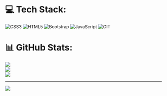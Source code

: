 
# 💻 Tech Stack:
![CSS3](https://img.shields.io/badge/css3-%231572B6.svg?style=for-the-badge&logo=css3&logoColor=white) ![HTML5](https://img.shields.io/badge/html5-%23E34F26.svg?style=for-the-badge&logo=html5&logoColor=white) ![Bootstrap](https://img.shields.io/badge/bootstrap-%238511FA.svg?style=for-the-badge&logo=bootstrap&logoColor=white) ![JavaScript](https://img.shields.io/badge/javascript-%23323330.svg?style=for-the-badge&logo=javascript&logoColor=%23F7DF1E) ![GIT](https://img.shields.io/badge/Git-fc6d26?style=for-the-badge&logo=git&logoColor=white) 
# 📊 GitHub Stats:
![](https://github-readme-stats.vercel.app/api?username=vane-rys&theme=dark&hide_border=false&include_all_commits=false&count_private=false)<br/>
![](https://github-readme-streak-stats.herokuapp.com/?user=vane-rys&theme=dark&hide_border=false)<br/>
![](https://github-readme-stats.vercel.app/api/top-langs/?username=vane-rys&theme=dark&hide_border=false&include_all_commits=false&count_private=false&layout=compact)

---
[![](https://visitcount.itsvg.in/api?id=vane-rys&icon=0&color=0)](https://visitcount.itsvg.in)

<!-- Proudly created with GPRM ( https://gprm.itsvg.in ) -->
